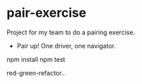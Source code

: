 # pair-exercise
Project for my team to do a pairing exercise.

- Pair up! One driver, one navigator.

npm install
npm test

red-green-refactor..
